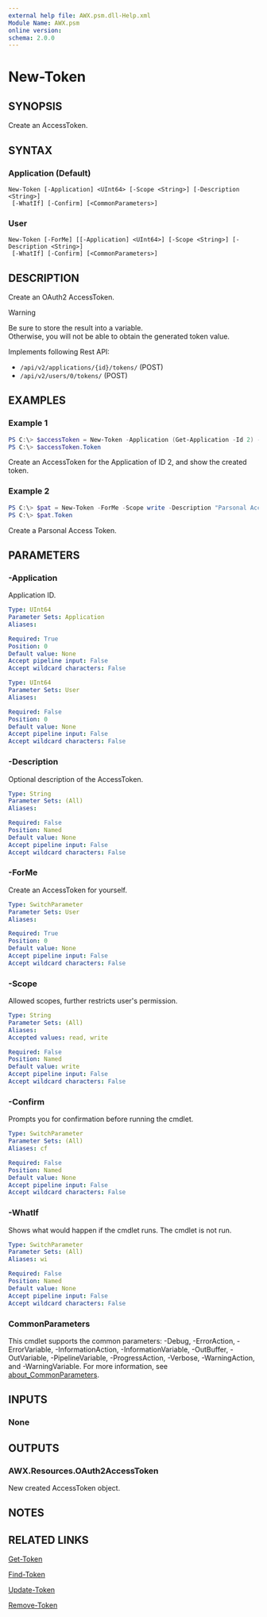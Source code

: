 ```yaml
---
external help file: AWX.psm.dll-Help.xml
Module Name: AWX.psm
online version:
schema: 2.0.0
---
```


# New-Token

## SYNOPSIS
Create an AccessToken.

## SYNTAX

### Application (Default)
```
New-Token [-Application] <UInt64> [-Scope <String>] [-Description <String>]
 [-WhatIf] [-Confirm] [<CommonParameters>]
```

### User
```
New-Token [-ForMe] [[-Application] <UInt64>] [-Scope <String>] [-Description <String>]
 [-WhatIf] [-Confirm] [<CommonParameters>]
```

## DESCRIPTION
Create an OAuth2 AccessToken.

> [!WARNING]  
> Be sure to store the result into a variable.  
> Otherwise, you will not be able to obtain the generated token value.

Implements following Rest API:  
- `/api/v2/applications/{id}/tokens/` (POST)  
- `/api/v2/users/0/tokens/` (POST)

## EXAMPLES

### Example 1
```powershell
PS C:\> $accessToken = New-Token -Application (Get-Application -Id 2) -Scope write
PS C:\> $accessToken.Token
```

Create an AccessToken for the Application of ID 2, and show the created token.

### Example 2
```powershell
PS C:\> $pat = New-Token -ForMe -Scope write -Description "Parsonal Access Token"
PS C:\> $pat.Token
```

Create a Parsonal Access Token.

## PARAMETERS

### -Application
Application ID.

```yaml
Type: UInt64
Parameter Sets: Application
Aliases:

Required: True
Position: 0
Default value: None
Accept pipeline input: False
Accept wildcard characters: False
```

```yaml
Type: UInt64
Parameter Sets: User
Aliases:

Required: False
Position: 0
Default value: None
Accept pipeline input: False
Accept wildcard characters: False
```

### -Description
Optional description of the AccessToken.

```yaml
Type: String
Parameter Sets: (All)
Aliases:

Required: False
Position: Named
Default value: None
Accept pipeline input: False
Accept wildcard characters: False
```

### -ForMe
Create an AccessToken for yourself.

```yaml
Type: SwitchParameter
Parameter Sets: User
Aliases:

Required: True
Position: 0
Default value: None
Accept pipeline input: False
Accept wildcard characters: False
```

### -Scope
Allowed scopes, further restricts user's permission.

```yaml
Type: String
Parameter Sets: (All)
Aliases:
Accepted values: read, write

Required: False
Position: Named
Default value: write
Accept pipeline input: False
Accept wildcard characters: False
```

### -Confirm
Prompts you for confirmation before running the cmdlet.

```yaml
Type: SwitchParameter
Parameter Sets: (All)
Aliases: cf

Required: False
Position: Named
Default value: None
Accept pipeline input: False
Accept wildcard characters: False
```

### -WhatIf
Shows what would happen if the cmdlet runs.
The cmdlet is not run.

```yaml
Type: SwitchParameter
Parameter Sets: (All)
Aliases: wi

Required: False
Position: Named
Default value: None
Accept pipeline input: False
Accept wildcard characters: False
```

### CommonParameters
This cmdlet supports the common parameters: -Debug, -ErrorAction, -ErrorVariable, -InformationAction, -InformationVariable, -OutBuffer, -OutVariable, -PipelineVariable, -ProgressAction, -Verbose, -WarningAction, and -WarningVariable. For more information, see [about_CommonParameters](http://go.microsoft.com/fwlink/?LinkID=113216).

## INPUTS

### None
## OUTPUTS

### AWX.Resources.OAuth2AccessToken
New created AccessToken object.

## NOTES

## RELATED LINKS

[Get-Token](Get-Token.md)

[Find-Token](Find-Token.md)

[Update-Token](Update-Token.md)

[Remove-Token](Remove-Token.md)
